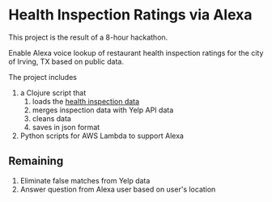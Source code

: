 # Health Inspection Ratings via Alexa 

This project is the result of a 8-hour hackathon.

Enable Alexa voice lookup of restaurant health inspection ratings
for the city of Irving, TX based on public data.

The project includes
1. a Clojure script that 
    1. loads the 
        [health inspection data](https://drive.google.com/drive/folders/1SEJjMt2Ny4IoSc6zpIEGu3w0v4XGhcjv)
    2. merges inspection data with Yelp API data
    3. cleans data
    4. saves in json format
2. Python scripts for AWS Lambda to support Alexa 


## Remaining

1. Eliminate false matches from Yelp data
2. Answer question from Alexa user based on user's location